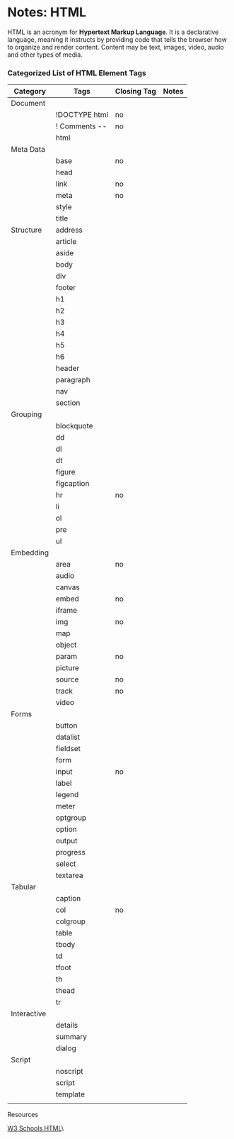 # Notes: HTML

HTML is an acronym for **Hypertext Markup Language**. It is a declarative language, meaning it instructs by providing code that tells the browser how to organize and render content. Content may be text, images, video, audio and other types of media.





### Categorized List of HTML Element Tags

| Category    | Tags          | Closing Tag | Notes |
| ----------- | ------------- | ----------- | ----- |
| Document    |               |             |       |
|             | !DOCTYPE html | no          |       |
|             | ! Comments -- | no          |       |
|             | html          |             |       |
| Meta Data   |               |             |       |
|             | base          | no          |       |
|             | head          |             |       |
|             | link          | no          |       |
|             | meta          | no          |       |
|             | style         |             |       |
|             | title         |             |       |
| Structure   | address       |             |       |
|             | article       |             |       |
|             | aside         |             |       |
|             | body          |             |       |
|             | div           |             |       |
|             | footer        |             |       |
|             | h1            |             |       |
|             | h2            |             |       |
|             | h3            |             |       |
|             | h4            |             |       |
|             | h5            |             |       |
|             | h6            |             |       |
|             | header        |             |       |
|             | paragraph     |             |       |
|             | nav           |             |       |
|             | section       |             |       |
| Grouping    |               |             |       |
|             | blockquote    |             |       |
|             | dd            |             |       |
|             | dl            |             |       |
|             | dt            |             |       |
|             | figure        |             |       |
|             | figcaption    |             |       |
|             | hr            | no          |       |
|             | li            |             |       |
|             | ol            |             |       |
|             | pre           |             |       |
|             | ul            |             |       |
| Embedding   |               |             |       |
|             | area          | no          |       |
|             | audio         |             |       |
|             | canvas        |             |       |
|             | embed         | no          |       |
|             | iframe        |             |       |
|             | img           | no          |       |
|             | map           |             |       |
|             | object        |             |       |
|             | param         | no          |       |
|             | picture       |             |       |
|             | source        | no          |       |
|             | track         | no          |       |
|             | video         |             |       |
| Forms       |               |             |       |
|             | button        |             |       |
|             | datalist      |             |       |
|             | fieldset      |             |       |
|             | form          |             |       |
|             | input         | no          |       |
|             | label         |             |       |
|             | legend        |             |       |
|             | meter         |             |       |
|             | optgroup      |             |       |
|             | option        |             |       |
|             | output        |             |       |
|             | progress      |             |       |
|             | select        |             |       |
|             | textarea      |             |       |
| Tabular     |               |             |       |
|             | caption       |             |       |
|             | col           | no          |       |
|             | colgroup      |             |       |
|             | table         |             |       |
|             | tbody         |             |       |
|             | td            |             |       |
|             | tfoot         |             |       |
|             | th            |             |       |
|             | thead         |             |       |
|             | tr            |             |       |
| Interactive |               |             |       |
|             | details       |             |       |
|             | summary       |             |       |
|             | dialog        |             |       |
| Script      |               |             |       |
|             | noscript      |             |       |
|             | script        |             |       |
|             | template      |             |       |
|             |               |             |       |

Resources

[W3 Schools HTML](https://www.w3schools.com/html/)\
